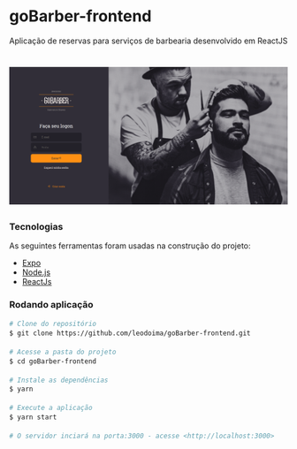 # goBarber-frontend
Aplicação de reservas para serviços de barbearia desenvolvido em ReactJS

<h1 align="center">
  <img src="/assets/gobarber.png" />  
</h1>

### Tecnologias

As seguintes ferramentas foram usadas na construção do projeto:

- [Expo](https://expo.io/)
- [Node.js](https://nodejs.org/en/)
- [ReactJs](https://reactjs.org/)

### Rodando aplicação

```bash
# Clone do repositório
$ git clone https://github.com/leodoima/goBarber-frontend.git

# Acesse a pasta do projeto
$ cd goBarber-frontend

# Instale as dependências
$ yarn

# Execute a aplicação
$ yarn start

# O servidor inciará na porta:3000 - acesse <http://localhost:3000>
```

